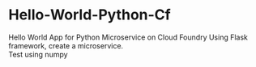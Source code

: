 # Hello-World-Python-Cf
Hello World App for Python Microservice on Cloud Foundry
Using Flask framework, create a microservice.  
Test using numpy
